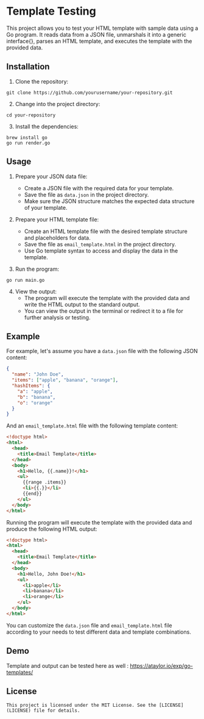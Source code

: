 # Template Testing

This project allows you to test your HTML template with sample data using a Go program. It reads data from a JSON file, unmarshals it into a generic interface{}, parses an HTML template, and executes the template with the provided data.

## Installation

1. Clone the repository:

```shell
git clone https://github.com/yourusername/your-repository.git
```

2. Change into the project directory:

```shell
cd your-repository
```

3. Install the dependencies:

```shell
brew install go
go run render.go
```

## Usage

1. Prepare your JSON data file:

   - Create a JSON file with the required data for your template.
   - Save the file as `data.json` in the project directory.
   - Make sure the JSON structure matches the expected data structure of your template.

2. Prepare your HTML template file:

   - Create an HTML template file with the desired template structure and placeholders for data.
   - Save the file as `email_template.html` in the project directory.
   - Use Go template syntax to access and display the data in the template.

3. Run the program:

```shell
go run main.go
```

4. View the output:
   - The program will execute the template with the provided data and write the HTML output to the standard output.
   - You can view the output in the terminal or redirect it to a file for further analysis or testing.

## Example

For example, let's assume you have a `data.json` file with the following JSON content:

```json
{
  "name": "John Doe",
  "items": ["apple", "banana", "orange"],
  "hashItems": {
    "a": "apple",
    "b": "banana",
    "o": "orange"
  }
}
```

And an `email_template.html` file with the following template content:

```html
<!doctype html>
<html>
  <head>
    <title>Email Template</title>
  </head>
  <body>
    <h1>Hello, {{.name}}!</h1>
    <ul>
      {{range .items}}
      <li>{{.}}</li>
      {{end}}
    </ul>
  </body>
</html>
```

Running the program will execute the template with the provided data and produce the following HTML output:

```html
<!doctype html>
<html>
  <head>
    <title>Email Template</title>
  </head>
  <body>
    <h1>Hello, John Doe!</h1>
    <ul>
      <li>apple</li>
      <li>banana</li>
      <li>orange</li>
    </ul>
  </body>
</html>
```

You can customize the `data.json` file and `email_template.html` file according to your needs to test different data and template combinations.

## Demo

Template and output can be tested here as well : https://ataylor.io/exp/go-templates/

## License

```
This project is licensed under the MIT License. See the [LICENSE](LICENSE) file for details.
```
